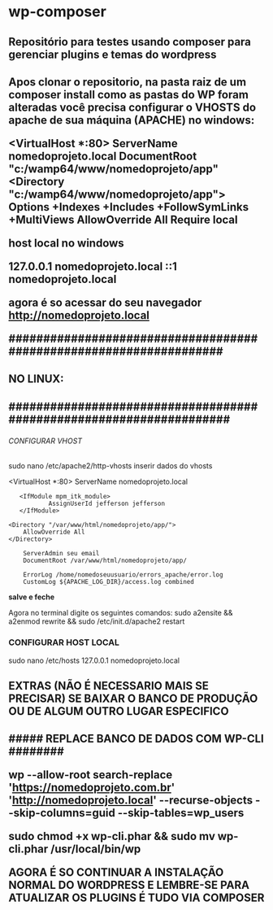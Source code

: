 # wp-composer
<h2>Repositório para testes usando composer para gerenciar plugins e temas do wordpress<h2>

Apos clonar o repositorio, na pasta raiz de um composer install
como as pastas do WP foram alteradas você precisa configurar o VHOSTS do apache de sua máquina (APACHE)
no windows:

<VirtualHost *:80>
	ServerName nomedoprojeto.local
	DocumentRoot "c:/wamp64/www/nomedoprojeto/app"
	<Directory  "c:/wamp64/www/nomedoprojeto/app">
		Options +Indexes +Includes +FollowSymLinks +MultiViews
		AllowOverride All
		Require local
	</Directory>
</VirtualHost>

host local no windows

127.0.0.1 nomedoprojeto.local
::1 nomedoprojeto.local

agora é so acessar do seu navegador http://nomedoprojeto.local

###################################################################
                        <h2>NO LINUX: <h2>
####################################################################

###### CONFIGURAR VHOST ##########
sudo nano /etc/apache2/http-vhosts
inserir dados do vhosts

<VirtualHost *:80>
   ServerName nomedoprojeto.local

       <IfModule mpm_itk_module>
               AssignUserId jefferson jefferson
       </IfModule>

    <Directory "/var/www/html/nomedoprojeto/app/">
        AllowOverride All
    </Directory>

        ServerAdmin seu email
        DocumentRoot /var/www/html/nomedoprojeto/app/

        ErrorLog /home/nomedoseuusuario/errors_apache/error.log
        CustomLog ${APACHE_LOG_DIR}/access.log combined
</VirtualHost>

<b>salve e feche</b> 

Agora no terminal digite os seguintes comandos:
sudo a2ensite && a2enmod rewrite && sudo /etc/init.d/apache2 restart

### CONFIGURAR HOST LOCAL ###
sudo nano /etc/hosts
127.0.0.1       nomedoprojeto.local

<h2>EXTRAS (NÃO É NECESSARIO MAIS SE PRECISAR) SE BAIXAR O BANCO DE PRODUÇÃO OU DE ALGUM OUTRO LUGAR ESPECIFICO<h2>
##### REPLACE BANCO DE DADOS COM WP-CLI ########

wp --allow-root search-replace 'https://nomedoprojeto.com.br' 'http://nomedoprojeto.local' --recurse-objects --skip-columns=guid --skip-tables=wp_users

sudo chmod +x wp-cli.phar && sudo mv wp-cli.phar /usr/local/bin/wp

<b>AGORA É SO CONTINUAR A INSTALAÇÃO NORMAL DO WORDPRESS E LEMBRE-SE PARA ATUALIZAR OS PLUGINS É TUDO VIA COMPOSER</b>
